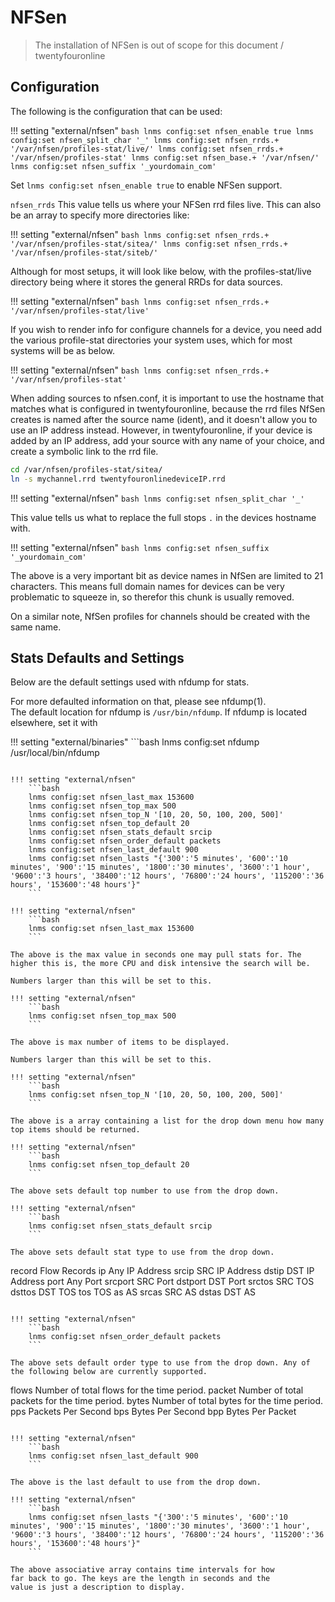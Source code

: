 # NFSen

> The installation of NFSen is out of scope for this document / twentyfouronline

## Configuration

The following is the configuration that can be used:

!!! setting "external/nfsen"
    ```bash
    lnms config:set nfsen_enable true
    lnms config:set nfsen_split_char '_'
    lnms config:set nfsen_rrds.+ '/var/nfsen/profiles-stat/live/'
    lnms config:set nfsen_rrds.+ '/var/nfsen/profiles-stat'
    lnms config:set nfsen_base.+ '/var/nfsen/'
    lnms config:set nfsen_suffix '_yourdomain_com'
    ```

Set `lnms config:set nfsen_enable true` to enable NFSen support.

`nfsen_rrds` This value tells us where your NFSen rrd files
live. This can also be an array to specify more directories like:

!!! setting "external/nfsen"
    ```bash
    lnms config:set nfsen_rrds.+ '/var/nfsen/profiles-stat/sitea/'
    lnms config:set nfsen_rrds.+ '/var/nfsen/profiles-stat/siteb/'
    ```

Although for most setups, it will look like below, with the
profiles-stat/live directory being where it stores the general RRDs
for data sources.

!!! setting "external/nfsen"
    ```bash
    lnms config:set nfsen_rrds.+ '/var/nfsen/profiles-stat/live'
    ```

If you wish to render info for configure channels for a device, you
need add the various profile-stat directories your system uses, which
for most systems will be as below.

!!! setting "external/nfsen"
    ```bash
    lnms config:set nfsen_rrds.+ '/var/nfsen/profiles-stat'
    ```

When adding sources to nfsen.conf, it is important to use the hostname
that matches what is configured in twentyfouronline, because the rrd files
NfSen creates is named after the source name (ident), and it doesn't
allow you to use an IP address instead. However, in twentyfouronline, if your
device is added by an IP address, add your source with any name of
your choice, and create a symbolic link to the rrd file.

```bash
cd /var/nfsen/profiles-stat/sitea/
ln -s mychannel.rrd twentyfouronlinedeviceIP.rrd
```

!!! setting "external/nfsen"
    ```bash
    lnms config:set nfsen_split_char '_'
    ```

This value tells us what to replace the full stops `.` in the devices
hostname with.

!!! setting "external/nfsen"
    ```bash
    lnms config:set nfsen_suffix '_yourdomain_com'
    ```

The above is a very important bit as device names in NfSen are limited
to 21 characters. This means full domain names for devices can be very
problematic to squeeze in, so therefor this chunk is usually removed.

On a similar note, NfSen profiles for channels should be created with
the same name.

## Stats Defaults and Settings

Below are the default settings used with nfdump for stats.

For more defaulted information on that, please see nfdump(1).  
The default location for nfdump is `/usr/bin/nfdump`. If nfdump
is located elsewhere, set it with

!!! setting "external/binaries"
    ```bash
    lnms config:set nfdump /usr/local/bin/nfdump
```

!!! setting "external/nfsen"
    ```bash
    lnms config:set nfsen_last_max 153600
    lnms config:set nfsen_top_max 500
    lnms config:set nfsen_top_N '[10, 20, 50, 100, 200, 500]'
    lnms config:set nfsen_top_default 20
    lnms config:set nfsen_stats_default srcip
    lnms config:set nfsen_order_default packets
    lnms config:set nfsen_last_default 900
    lnms config:set nfsen_lasts "{'300':'5 minutes', '600':'10 minutes', '900':'15 minutes', '1800':'30 minutes', '3600':'1 hour', '9600':'3 hours', '38400':'12 hours', '76800':'24 hours', '115200':'36 hours', '153600':'48 hours'}"
    ```

!!! setting "external/nfsen"
    ```bash
    lnms config:set nfsen_last_max 153600
    ```

The above is the max value in seconds one may pull stats for. The
higher this is, the more CPU and disk intensive the search will be.

Numbers larger than this will be set to this.

!!! setting "external/nfsen"
    ```bash
    lnms config:set nfsen_top_max 500
    ```

The above is max number of items to be displayed.

Numbers larger than this will be set to this.

!!! setting "external/nfsen"
    ```bash
    lnms config:set nfsen_top_N '[10, 20, 50, 100, 200, 500]'
    ```

The above is a array containing a list for the drop down menu how many
top items should be returned.

!!! setting "external/nfsen"
    ```bash
    lnms config:set nfsen_top_default 20
    ```

The above sets default top number to use from the drop down.

!!! setting "external/nfsen"
    ```bash
    lnms config:set nfsen_stats_default srcip
    ```

The above sets default stat type to use from the drop down.

```
record   Flow Records
ip       Any IP Address
srcip    SRC IP Address
dstip    DST IP Address
port     Any Port
srcport  SRC Port
dstport  DST Port
srctos   SRC TOS
dsttos   DST TOS
tos      TOS
as       AS
srcas    SRC AS
dstas    DST AS
```

!!! setting "external/nfsen"
    ```bash
    lnms config:set nfsen_order_default packets
    ```

The above sets default order type to use from the drop down. Any of
the following below are currently supported.

```
flows    Number of total flows for the time period.
packet   Number of total packets for the time period.
bytes    Number of total bytes for the time period.
pps      Packets Per Second
bps      Bytes Per Second
bpp      Bytes Per Packet
```

!!! setting "external/nfsen"
    ```bash
    lnms config:set nfsen_last_default 900
    ```

The above is the last default to use from the drop down.

!!! setting "external/nfsen"
    ```bash
    lnms config:set nfsen_lasts "{'300':'5 minutes', '600':'10 minutes', '900':'15 minutes', '1800':'30 minutes', '3600':'1 hour', '9600':'3 hours', '38400':'12 hours', '76800':'24 hours', '115200':'36 hours', '153600':'48 hours'}"
    ```

The above associative array contains time intervals for how
far back to go. The keys are the length in seconds and the
value is just a description to display.





